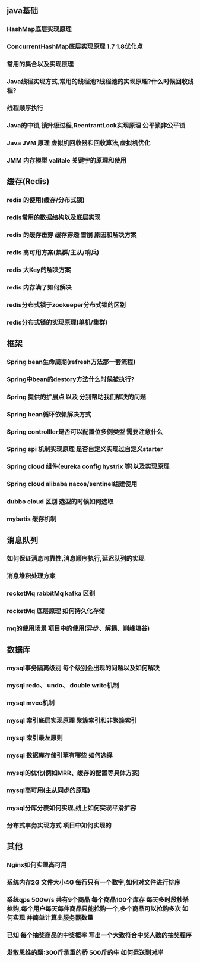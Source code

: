 
## java基础
### HashMap底层实现原理
### ConcurrentHashMap底层实现原理 1.7 1.8优化点
### 常用的集合以及实现原理
### Java线程实现方式,常用的线程池?线程池的实现原理?什么时候回收线程?
### 线程顺序执行
### Java的中锁,锁升级过程,ReentrantLock实现原理 公平锁非公平锁
### Java JVM 原理 虚拟机回收器和回收算法,虚拟机优化
### JMM 内存模型 valitale 关键字的原理和使用

## 缓存(Redis)
### redis 的使用(缓存/分布式锁)
### redis常用的数据结构以及底层实现
### redis 的缓存击穿 缓存穿透 雪崩 原因和解决方案
### redis 高可用方案(集群/主从/哨兵)
### redis 大Key的解决方案
### redis 内存满了如何解决
### redis分布式锁于zookeeper分布式锁的区别
### redis分布式锁的实现原理(单机/集群)

## 框架
### Spring bean生命周期(refresh方法那一套流程)
### Spring中bean的destory方法什么时候被执行?
### Spring 提供的扩展点 以及 分别帮助我们解决的问题 
### Spring bean循环依赖解决方式
### Spring controlller是否可以配置位多例类型 需要注意什么
### Spring spi 机制实现原理 是否自定义实现过自定义starter
### Spring cloud 组件(eureka config hystrix 等)以及实现原理
### Spring cloud alibaba nacos/sentinel组建使用
### dubbo cloud 区别 选型的时候如何选取
### mybatis 缓存机制

## 消息队列
### 如何保证消息可靠性,消息顺序执行,延迟队列的实现
### 消息堆积处理方案
### rocketMq rabbitMq kafka 区别
### rocketMq 底层原理 如何持久化存储
### mq的使用场景 项目中的使用(异步、解耦、削峰填谷)

## 数据库
### mysql事务隔离级别 每个级别会出现的问题以及如何解决
### mysql redo、 undo、 double write机制
### mysql mvcc机制
### mysql 索引底层实现原理 聚簇索引和非聚簇索引
### mysql 索引最左原则 
### mysql 数据库存储引擎有哪些 如何选择
### mysql的优化(例如MRR、缓存的配置等具体方案)
### mysql高可用(主从同步的原理)
### mysql分库分表如何实现,线上如何实现平滑扩容
### 分布式事务实现方式 项目中如何实现的

## 其他
### Nginx如何实现高可用
### 系统内存2G 文件大小4G 每行只有一个数字,如何对文件进行排序
### 系统qps 500w/s 共有9个商品 每个商品100个库存 每天多时段秒杀抢购,每个用户每天每件商品只能抢购一个,多个商品可以抢购多次 如何实现 并简单计算出服务器数量
### 已知 每个抽奖商品的中奖概率 写出一个大致符合中奖人数的抽奖程序
### 发散思维的题:300斤承重的桥 500斤的牛 如何运送到对岸






